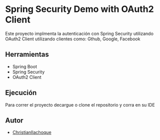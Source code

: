 # Spring Security Demo with OAuth2 Client

Este proyecto implmenta la autenticación con Spring Security utilizando OAuth2 Client utilizando clientes como: Gthub, Google, Facebook


## Herramientas

- Spring Boot
- Spring Security
- OAuth2 Client


## Ejecución

Para correr el proyecto decargue o clone el repositorio y corra en su IDE


## Autor

- [ChristianIlachoque](https://www.github.com/ChristianIlachoque)
